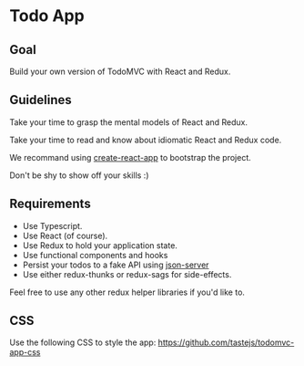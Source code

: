 # Todo App

## Goal

Build your own version of TodoMVC with React and Redux.

## Guidelines

Take your time to grasp the mental models of React and Redux.

Take your time to read and know about idiomatic React and Redux code.

We recommand using [create-react-app](https://create-react-app.dev/) to bootstrap the project.

Don't be shy to show off your skills :)

## Requirements

- Use Typescript.
- Use React (of course).
- Use Redux to hold your application state.
- Use functional components and hooks
- Persist your todos to a fake API using [json-server](https://github.com/typicode/json-server)
- Use either redux-thunks or redux-sags for side-effects.

Feel free to use any other redux helper libraries if you'd like to.

## CSS

Use the following CSS to style the app: https://github.com/tastejs/todomvc-app-css
